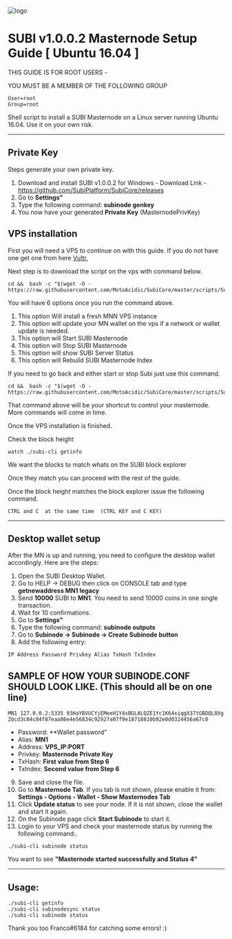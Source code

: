 ![logo](https://github.com/SubiPlatform/SubiCore/blob/master/src/qt/res/icons/subi.png)

# SUBI v1.0.0.2 Masternode Setup Guide [ Ubuntu 16.04 ]

THIS GUIDE IS FOR ROOT USERS -

YOU MUST BE A MEMBER OF THE FOLLOWING GROUP
```
User=root
Group=root
```

Shell script to install a SUBI Masternode on a Linux server running Ubuntu 16.04. Use it on your own risk.
***

## Private Key


Steps generate your own private key. 
1.  Download and install SUBI v1.0.0.2 for Windows -   Download Link  - https://github.com/SubiPlatform/SubiCore/releases
2.  Go to **Settings"** 
3.  Type the following command: **subinode genkey**  
4. You now have your generated **Private Key**  (MasternodePrivKey)


## VPS installation
First you will need a VPS to continue on with this guide. If you do not have one get one from here [Vultr.](https://www.vultr.com/?ref=7424168)

Next step is to download the script on the vps with command below.
```
cd &&  bash -c "$(wget -O - https://raw.githubusercontent.com/MotoAcidic/SubiCore/master/scripts/Subi_MN_Install.sh)"
```
You will have 6 options once you run the command above.
1. This option Will install a fresh MNN VPS instance
2. This option will update your MN wallet on the vps if a network or wallet update is needed.
3. This option will Start SUBI Masternode
4. This option will Stop SUBI Masternode
5. This option will show SUBI Server Status
6. This option will Rebuild SUBI Masternode Index


If you need to go back and either start or stop Subi just use this command.
```
cd &&  bash -c "$(wget -O - https://raw.githubusercontent.com/MotoAcidic/SubiCore/master/scripts/Subi_MN_Install.sh)"
```
That command above will be your shortcut to control your masternode. 
More commands will come in time.

Once the VPS installation is finished.

Check the block height

```
watch ./subi-cli getinfo
```

We want the blocks to match whats on the SUBI block explorer

Once they match you can proceed with the rest of the guide.



Once the block height matches the block explorer issue the following command.
```
CTRL and C  at the same time  (CTRL KEY and C KEY)
```
***

## Desktop wallet setup  

After the MN is up and running, you need to configure the desktop wallet accordingly. Here are the steps:  
1. Open the SUBI Desktop Wallet.  
2. Go to HELP -> DEBUG then click on CONSOLE tab and type **getnewaddress MN1 legacy**  
3. Send **10000** SUBI to **MN1**. You need to send 10000 coins in one single transaction.
4. Wait for 10 confirmations.  
5. Go to **Settings"** 
6. Type the following command: **subinode outputs**  
7. Go to  **Subinode -> Subinode -> Create Subinode button**
8. Add the following entry:
```
IP Address Password Privkey Alias TxHash TxIndex
```
## SAMPLE OF HOW YOUR SUBINODE.CONF SHOULD LOOK LIKE.  (This should all be on one line)  

```
MN1 127.0.0.2:5335 93HaYBVUCYjEMeeH1Y4sBGLALQZE1Yc1K64xiqgX37tGBDQL8Xg 2bcd3c84c84f87eaa86e4e56834c92927a07f9e18718810b92e0d0324456a67c0
```

* Password: **Wallet password"
* Alias: **MN1**
* Address: **VPS_IP:PORT**
* Privkey: **Masternode Private Key**
* TxHash: **First value from Step 6**
* TxIndex:  **Second value from Step 6**
9. Save and close the file.
10. Go to **Masternode Tab**. 
If you tab is not shown, please enable it from: **Settings - Options - Wallet - Show Masternodes Tab**
11. Click **Update status** to see your node. If it is not shown, close the wallet and start it again. 
12. On the Subinode page click **Start Subinode** to start it.
13. Login to your VPS and check your masternode status by running the following command:.

```
./subi-cli subinode status
```

You want to see **"Masternode started successfully and Status 4"**

***

## Usage:

```
./subi-cli getinfo
./subi-cli subinodesync status
./subi-cli subinode status
```
  
Thank you too Franco#6184 for catching some errors! :)

